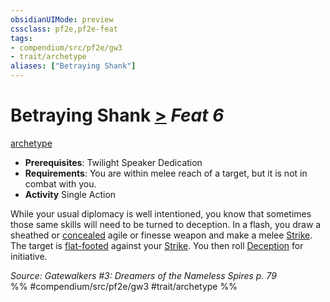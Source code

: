 ```yaml
---
obsidianUIMode: preview
cssclass: pf2e,pf2e-feat
tags:
- compendium/src/pf2e/gw3
- trait/archetype
aliases: ["Betraying Shank"]
---
```

# Betraying Shank  [>](chapter-9-playing-the-game.md#Actions "Single Action") *Feat 6*  
[archetype](archetype.md "Archetype Feat Trait")  

- **Prerequisites**: Twilight Speaker Dedication
- **Requirements**: You are within melee reach of a target, but it is not in combat with you.
- **Activity** Single Action

While your usual diplomacy is well intentioned, you know that sometimes those same skills will need to be turned to deception. In a flash, you draw a sheathed or [concealed](conditions.md#Concealed) agile or finesse weapon and make a melee [Strike](strike.md). The target is [flat-footed](conditions.md#Flat-footed) against your [Strike](strike.md). You then roll [Deception](skills.md#Deception) for initiative.

*Source: Gatewalkers #3: Dreamers of the Nameless Spires p. 79*  
%% #compendium/src/pf2e/gw3 #trait/archetype %%